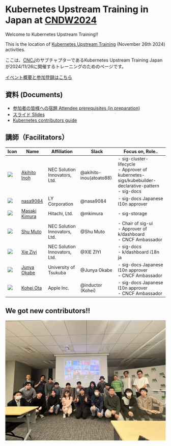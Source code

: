 # Kubernetes Upstream Training in Japan at [CNDW2024](https://event.cloudnativedays.jp/cndw2024/)

Welcome to Kubernetes Upstream Training!!

This is the location of [Kubernetes Upstream Training](https://community.cncf.io/events/details/cncf-cloud-native-community-japan-presents-joint-meetup-kubernetes-upstream-training-in-japan-at-cndw2024/) (November 26th 2024) activities.

ここは、[CNCJ](https://community.cncf.io/cloud-native-community-japan/)のサブチャプターであるKubernetes Upstream Training Japan が2024/11/26に開催するトレーニングのためのページです。

[イベント概要と参加登録はこちら](https://community.cncf.io/events/details/cncf-cloud-native-community-japan-presents-joint-meetup-kubernetes-upstream-training-in-japan-at-cndw2024/)

## 資料 (Documents)

* [参加者の皆様への宿題 Attendee prerequisites (in preparation)](../assets/attendee-prerequisites.md)
* [スライド Slides](../assets/slide.pdf)
* [Kubernetes contributors guide](https://github.com/kubernetes/community/tree/master/contributors/guide)

## 講師（Facilitators）

| Icon | Name | Affiliation | Slack | Focus on, Role.. |
| -----| ---- | ----------- | ----- | ---------------- |
|<a href="https://github.com/atoato88"><img src="https://avatars.githubusercontent.com/u/748740?s=50"></a>| <a href="https://github.com/atoato88">Akihito Inoh</a> | NEC Solution Innovators, Ltd. | @akihito-inou(atoato88) | - sig-cluster-lifecycle<br> - Approver of kubernetes-sigs/kubebuilder-declarative-pattern <br> - sig-docs |
|<a href="https://github.com/nasa9084"><img src="https://avatars.githubusercontent.com/u/11725486?s=50"></a>| <a href="https://github.com/nasa9084">nasa9084</a> | LY Corporation | @nasa9084 | - sig-docs Japanese l10n approver<br> |
|<a href="https://github.com/mkimuram"><img src="https://avatars.githubusercontent.com/u/36450643?s=50" width="50px"></a>| <a href="https://github.com/mkimuram">Masaki Kimura</a> | Hitachi, Ltd. | @mkimura | - sig-storage |
|<a href="https://github.com/shu-mutou"><img src="https://avatars.githubusercontent.com/u/12838129?s=50"></a>| <a href="https://github.com/shu-mutou">Shu Muto</a> | NEC Solution Innovators, Ltd. | @Shu Muto | - Chair of sig-ui<br> - Approver of k/dashboard<br>- CNCF Ambassador |
|<a href="https://github.com/ziyi-xie"><img src="https://avatars.githubusercontent.com/u/92832323?s=50"></a>| <a href="https://github.com/ziyi-xie">Xie Ziyi</a> | NEC Solution Innovators, Ltd. | @XIE ZIYI | - sig-docs<br> - k/dashboard i18n ja  |
|<a href="https://github.com/Okabe-Junya"><img src="https://avatars.githubusercontent.com/u/86868255?s=50"></a>| <a href="https://github.com/Okabe-Junya">Junya Okabe</a> | University of Tsukuba | @Junya Okabe | - sig-docs Japanese l10n approver<br>- CNCF Ambassador |
|<a href="https://github.com/inductor"><img src="https://avatars.githubusercontent.com/u/20236173?s=50"></a> | <a href="https://github.com/inductor">Kohei Ota</a> | Apple Inc. | @inductor (Kohei) | - sig-docs Japanese l10n approver<br>- CNCF Ambassador |

## We got new contributors!!

![group-photo](./images/cndw-2024-11.jpg)
